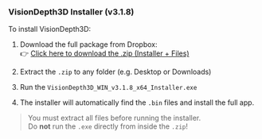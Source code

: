 ### VisionDepth3D Installer (v3.1.8)

To install VisionDepth3D:

1. Download the full package from Dropbox:  
   👉 [Click here to download the .zip (Installer + Files)](https://www.dropbox.com/scl/fi/y0y6hgu10ct18ji645za2/VisionDepth3D_WIN_v3.1.8_x64_Installer.zip?rlkey=m3f8bczy7i4ysyrzvj3p8dfto&dl=1)

2. Extract the `.zip` to any folder (e.g. Desktop or Downloads)

3. Run the `VisionDepth3D_WIN_v3.1.8_x64_Installer.exe`

4. The installer will automatically find the `.bin` files and install the full app.

> You must extract all files before running the installer.  
> Do **not** run the `.exe` directly from inside the `.zip`!

